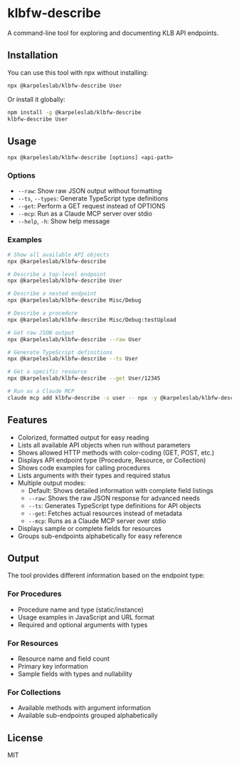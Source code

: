 # klbfw-describe

A command-line tool for exploring and documenting KLB API endpoints.

## Installation

You can use this tool with npx without installing:

```bash
npx @karpeleslab/klbfw-describe User
```

Or install it globally:

```bash
npm install -g @karpeleslab/klbfw-describe
klbfw-describe User
```

## Usage

```
npx @karpeleslab/klbfw-describe [options] <api-path>
```

### Options

- `--raw`: Show raw JSON output without formatting
- `--ts`, `--types`: Generate TypeScript type definitions
- `--get`: Perform a GET request instead of OPTIONS
- `--mcp`: Run as a Claude MCP server over stdio
- `--help`, `-h`: Show help message

### Examples

```bash
# Show all available API objects
npx @karpeleslab/klbfw-describe

# Describe a top-level endpoint
npx @karpeleslab/klbfw-describe User

# Describe a nested endpoint
npx @karpeleslab/klbfw-describe Misc/Debug

# Describe a procedure
npx @karpeleslab/klbfw-describe Misc/Debug:testUpload

# Get raw JSON output
npx @karpeleslab/klbfw-describe --raw User

# Generate TypeScript definitions
npx @karpeleslab/klbfw-describe --ts User

# Get a specific resource
npx @karpeleslab/klbfw-describe --get User/12345

# Run as a Claude MCP
claude mcp add klbfw-describe -s user -- npx -y @karpeleslab/klbfw-describe --mcp
```

## Features

- Colorized, formatted output for easy reading
- Lists all available API objects when run without parameters
- Shows allowed HTTP methods with color-coding (GET, POST, etc.)
- Displays API endpoint type (Procedure, Resource, or Collection)
- Shows code examples for calling procedures
- Lists arguments with their types and required status
- Multiple output modes:
  - Default: Shows detailed information with complete field listings
  - `--raw`: Shows the raw JSON response for advanced needs
  - `--ts`: Generates TypeScript type definitions for API objects
  - `--get`: Fetches actual resources instead of metadata
  - `--mcp`: Runs as a Claude MCP server over stdio
- Displays sample or complete fields for resources
- Groups sub-endpoints alphabetically for easy reference

## Output

The tool provides different information based on the endpoint type:

### For Procedures
- Procedure name and type (static/instance)
- Usage examples in JavaScript and URL format
- Required and optional arguments with types

### For Resources
- Resource name and field count
- Primary key information
- Sample fields with types and nullability

### For Collections
- Available methods with argument information
- Available sub-endpoints grouped alphabetically

## License

MIT